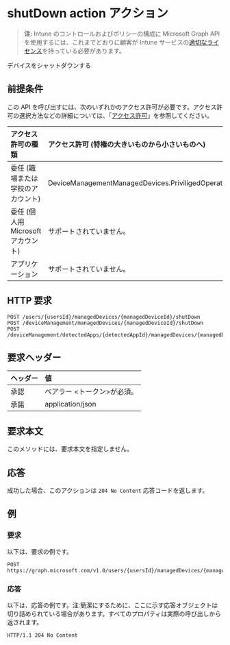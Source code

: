 # <a name="shutdown-action"></a>shutDown action アクション

> **注:** Intune のコントロールおよびポリシーの構成に Microsoft Graph API を使用するには、これまでどおりに顧客が Intune サービスの[適切なライセンス](https://go.microsoft.com/fwlink/?linkid=839381)を持っている必要があります。

デバイスをシャットダウンする
## <a name="prerequisites"></a>前提条件
この API を呼び出すには、次のいずれかのアクセス許可が必要です。アクセス許可の選択方法などの詳細については、「[アクセス許可](../../../concepts/permissions_reference.md)」を参照してください。

|アクセス許可の種類|アクセス許可 (特権の大きいものから小さいものへ)|
|:---|:---|
|委任 (職場または学校のアカウント)|DeviceManagementManagedDevices.PriviligedOperation.All|
|委任 (個人用 Microsoft アカウント)|サポートされていません。|
|アプリケーション|サポートされていません。|

## <a name="http-request"></a>HTTP 要求
<!-- {
  "blockType": "ignored"
}
-->
``` http
POST /users/{usersId}/managedDevices/{managedDeviceId}/shutDown
POST /deviceManagement/managedDevices/{managedDeviceId}/shutDown
POST /deviceManagement/detectedApps/{detectedAppId}/managedDevices/{managedDeviceId}/shutDown
```

## <a name="request-headers"></a>要求ヘッダー
|ヘッダー|値|
|:---|:---|
|承認|ベアラー &lt;トークン&gt;が必須。|
|承諾|application/json|

## <a name="request-body"></a>要求本文
このメソッドには、要求本文を指定しません。

## <a name="response"></a>応答
成功した場合、このアクションは `204 No Content` 応答コードを返します。

## <a name="example"></a>例
### <a name="request"></a>要求
以下は、要求の例です。
``` http
POST https://graph.microsoft.com/v1.0/users/{usersId}/managedDevices/{managedDeviceId}/shutDown
```

### <a name="response"></a>応答
以下は、応答の例です。注:簡潔にするために、ここに示す応答オブジェクトは切り詰められている場合があります。すべてのプロパティは実際の呼び出しから返されます。
``` http
HTTP/1.1 204 No Content
```



